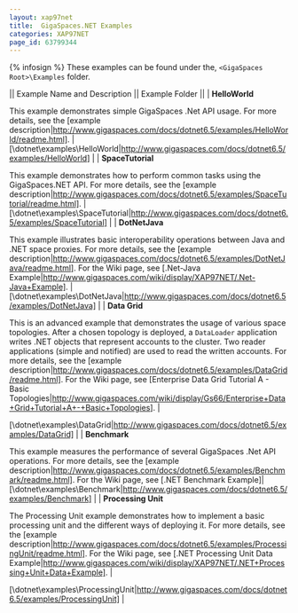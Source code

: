 ```yaml
---
layout: xap97net
title:  GigaSpaces.NET Examples
categories: XAP97NET
page_id: 63799344
---
```


{% infosign %} These examples can be found under the, `<GigaSpaces Root>\Examples` folder.

|| Example Name and Description || Example Folder ||
| **HelloWorld**

This example demonstrates simple GigaSpaces .Net API usage.
For more details, see the [example description|http://www.gigaspaces.com/docs/dotnet6.5/examples/HelloWorld/readme.html]. |
[<GigaSpaces Root>\dotnet\examples\HelloWorld|http://www.gigaspaces.com/docs/dotnet6.5/examples/HelloWorld] |
| **SpaceTutorial**

This example demonstrates how to perform common tasks using the GigaSpaces.NET API.
For more details, see the [example description|http://www.gigaspaces.com/docs/dotnet6.5/examples/SpaceTutorial/readme.html]. |
[<GigaSpaces Root>\dotnet\examples\SpaceTutorial|http://www.gigaspaces.com/docs/dotnet6.5/examples/SpaceTutorial] |
| **DotNetJava**

This example illustrates basic interoperability operations between Java and .NET space proxies.
For more details, see the [example description|http://www.gigaspaces.com/docs/dotnet6.5/examples/DotNetJava/readme.html].
For the Wiki page, see [.Net-Java Example|http://www.gigaspaces.com/wiki/display/XAP97NET/.Net-Java+Example]. |
[<GigaSpaces Root>\dotnet\examples\DotNetJava|http://www.gigaspaces.com/docs/dotnet6.5/examples/DotNetJava] |
| **Data Grid**

This is an advanced example that demonstrates the usage of various space topologies.
After a chosen topology is deployed, a `DataLoader` application writes .NET objects that represent accounts to the cluster. Two reader applications (simple and notified) are used to read the written accounts.
For more details, see the [example description|http://www.gigaspaces.com/docs/dotnet6.5/examples/DataGrid/readme.html].
For the Wiki page, see [Enterprise Data Grid Tutorial A - Basic Topologies|http://www.gigaspaces.com/wiki/display/Gs66/Enterprise+Data+Grid+Tutorial+A+-+Basic+Topologies]. |


[<GigaSpaces Root>\dotnet\examples\DataGrid|http://www.gigaspaces.com/docs/dotnet6.5/examples/DataGrid] |
| **Benchmark**

This example measures the performance of several GigaSpaces .Net API operations.
For more details, see the [example description|http://www.gigaspaces.com/docs/dotnet6.5/examples/Benchmark/readme.html].
For the Wiki page, see [.NET Benchmark Example]|[<GigaSpaces Root>\dotnet\examples\Benchmark|http://www.gigaspaces.com/docs/dotnet6.5/examples/Benchmark] |
| **Processing Unit**

The Processing Unit example demonstrates how to implement a basic processing unit and the different ways of deploying it.
For more details, see the [example description|http://www.gigaspaces.com/docs/dotnet6.5/examples/ProcessingUnit/readme.html].
For the Wiki page, see [.NET Processing Unit Data Example|http://www.gigaspaces.com/wiki/display/XAP97NET/.NET+Processing+Unit+Data+Example]. |


[<GigaSpaces Root>\dotnet\examples\ProcessingUnit|http://www.gigaspaces.com/docs/dotnet6.5/examples/ProcessingUnit] |